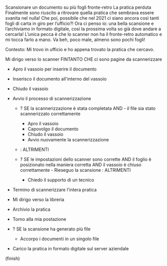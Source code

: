 

Scansionare un documento su più fogli fronte-retro La pratica perduta Finalmente sono riuscito a ritrovare quella pratica che sembrava essere svanita nel nulla! Che poi, possibile che nel 2021 ci siano ancora così tanti fogli di carta in giro per l’ufficio?! Ora ci penso io: una bella scansione e l’archiviamo in formato digitale, così la prossima volta so già dove andare a cercarla! L’unica pecca è che lo scanner non ha il fronte-retro automatico e mi tocca farlo a mano. Va beh, poco male, almeno sono pochi fogli!

Contesto: Mi trovo in ufficio e ho appena trovato la pratica che cercavo.

Mi dirigo verso lo scanner
FINTANTO CHE ci sono pagine da scannerizzare

- Apro il vassoio per inserire il documento
- Inserisco il documento all'interno del vassoio
- Chiudo il vassoio
- Avvio il processo di scannerizzazione


    - ? SE la scannerizzazione è stata completata AND - il file sia stato scannerizzato correttamente
        - Apro il vassoio
        - Capovolgo il documento
        - Chiudo il vassoio
        - Avvio nuovamente la scannerizzazione

    - : ALTRIMENTI
    -  ? SE le impostazioni dello scanner sono corrette AND il foglio è posizionato nella maniera corretta AND il vassoio è chiuso correttamente
            - Rieseguo la scansione
        : ALTRIMENTI 
        - Chiedo il supporto di un tecnico
            

- Termino di scannerizzare l'intera pratica

- Mi dirigo verso la libreria
- Archivio la pratica
- Torno alla mia postazione
- ? SE la scansione ha generato più file
    - Accorpo i documenti in un singolo file

- Carico la pratica in formato digitale sul server aziendale

(finish)